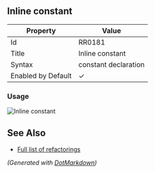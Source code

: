 ## Inline constant

| Property           | Value                |
| ------------------ | -------------------- |
| Id                 | RR0181               |
| Title              | Inline constant      |
| Syntax             | constant declaration |
| Enabled by Default | &#x2713;             |

### Usage

![Inline constant](../../images/refactorings/InlineConstant.png)

## See Also

* [Full list of refactorings](Refactorings.md)


*\(Generated with [DotMarkdown](http://github.com/JosefPihrt/DotMarkdown)\)*